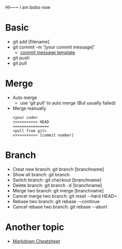 HI~~~ i am bobo now
# Basic
- git add [filename]
- git commit -m '[your commit message]'
	- [commit message template](https://gist.github.com/adeekshith/cd4c95a064977cdc6c50) 
- git push
- git pull

# Merge
- Auto merge 
	- use 'git pull' to auto merge (But usually failed)
- Merge manually
	```
	<your code>
	<<<<<<<<<<< HEAD
	================
	<pull from git>
	>>>>>>>>>>> [commit number]
	```
# Branch
- Creat new branch: git branch [branchname]
- Show all branch: git branch
- Switch branch: git checkout [branchname]
- Delete branch: git branch -d [branchname]
- Merge two branch: git merge [branchname]
- Cancel merge two branch: git reset --hard HEAD~
- Rebase two branch: git rebase --continue
- Cancel rebase two branch: git rebase --abort

# Another topic
- [Markdown Cheatsheet](https://github.com/adam-p/markdown-here/wiki/Markdown-Cheatsheet)
	
	

